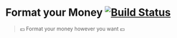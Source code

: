 # Format your Money [![Build Status](https://travis-ci.org/nandomoreirame/lib-money-format.svg?branch=master)](https://travis-ci.org/nandomoreirame/lib-money-format)

> 💵 Format your money however you want 💵
